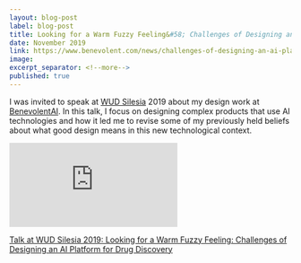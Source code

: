 ```yaml
---
layout: blog-post
label: blog-post
title: Looking for a Warm Fuzzy Feeling&#58; Challenges of Designing an AI Platform for Drug Discovery
date: November 2019
link: https://www.benevolent.com/news/challenges-of-designing-an-ai-platform-for-drug-discovery-w-marek-kultys
image:
excerpt_separator: <!--more-->
published: true
---
```


I was invited to speak at <a href="https://wudsilesia.pl/">WUD Silesia</a> 2019 about my design work at <a href="https://benevolent.ai/">BenevolentAI</a>. In this talk, I focus on designing complex products that use AI technologies and how it led me to revise some of my previously held beliefs about what good design means in this new technological context.

<div class="block-margin media-wrapper">
   <div class="video-wrapper">
      <iframe src="https://www.youtube-nocookie.com/embed/jBMJofhswOU" frameborder="0" allow="accelerometer; autoplay; encrypted-media; gyroscope; picture-in-picture" allowfullscreen alt="'Looking for a Warm Fuzzy Feeling: Challenges of Designing an AI Platform for Drug Discovery' by Marek Kultys, WUD Silesia 2019"></iframe>
   </div>
</div>

<!--more-->

[Talk at WUD Silesia 2019: Looking for a Warm Fuzzy Feeling: Challenges of Designing an AI Platform for Drug Discovery](https://www.benevolent.com/news/challenges-of-designing-an-ai-platform-for-drug-discovery-w-marek-kultys)
